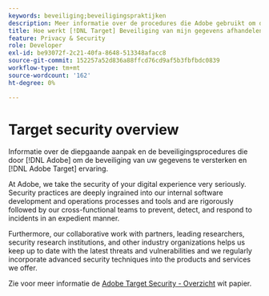 ```yaml
---
keywords: beveiliging;beveiligingspraktijken
description: Meer informatie over de procedures die Adobe gebruikt om de beveiliging van uw gegevens en Adobe te versterken [!DNL Target] ervaring. Download the Adobe [!DNL Target] Security Overview white paper.
title: Hoe werkt [!DNL Target] Beveiliging van mijn gegevens afhandelen?
feature: Privacy & Security
role: Developer
exl-id: be93072f-2c21-40fa-8648-513348afacc8
source-git-commit: 152257a52d836a88ffcd76cd9af5b3fbfbdc0839
workflow-type: tm+mt
source-wordcount: '162'
ht-degree: 0%

---
```


# Target security overview

Informatie over de diepgaande aanpak en de beveiligingsprocedures die door [!DNL Adobe] om de beveiliging van uw gegevens te versterken en [!DNL Adobe Target] ervaring.

At Adobe, we take the security of your digital experience very seriously. Security practices are deeply ingrained into our internal software development and operations processes and tools and are rigorously followed by our cross-functional teams to prevent, detect, and respond to incidents in an expedient manner.

Furthermore, our collaborative work with partners, leading researchers, security research institutions, and other industry organizations helps us keep up to date with the latest threats and vulnerabilities and we regularly incorporate advanced security techniques into the products and services we offer.

Zie voor meer informatie de [Adobe Target Security - Overzicht](https://www.adobe.com/content/dam/cc/en/security/pdfs/AdobeTargetSecurityOverview.pdf) wit papier.
